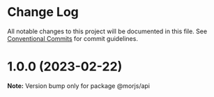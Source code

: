# Change Log

All notable changes to this project will be documented in this file.
See [Conventional Commits](https://conventionalcommits.org) for commit guidelines.

# 1.0.0 (2023-02-22)

**Note:** Version bump only for package @morjs/api
